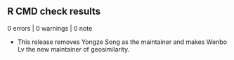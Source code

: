 ## R CMD check results

0 errors | 0 warnings | 0 note

* This release removes Yongze Song as the maintainer and makes 
  Wenbo Lv the new maintainer of geosimilarity.
